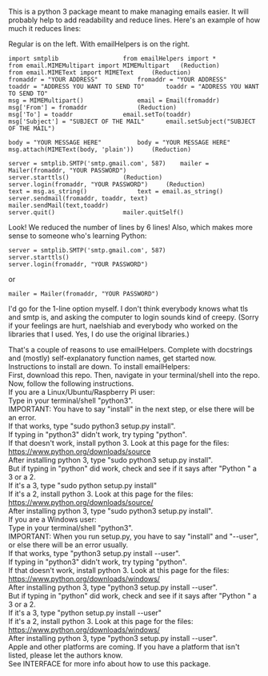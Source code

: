 This is a python 3 package meant to make managing emails easier.
It will probably help to add readability and reduce lines. Here's an example of how much it reduces lines:

Regular is on the left.	With emailHelpers is on the right.
```python3
import smtplib					from emailHelpers import *
from email.MIMEMultipart import MIMEMultipart	(Reduction)
from email.MIMEText import MIMEText		(Reduction)
fromaddr = "YOUR ADDRESS"			fromaddr = "YOUR ADDRESS"
toaddr = "ADDRESS YOU WANT TO SEND TO"		toaddr = "ADDRESS YOU WANT TO SEND TO"
msg = MIMEMultipart()				email = Email(fromaddr)
msg['From'] = fromaddr				(Reduction)
msg['To'] = toaddr				email.setTo(toaddr)
msg['Subject'] = "SUBJECT OF THE MAIL"		email.setSubject("SUBJECT OF THE MAIL")
 						
body = "YOUR MESSAGE HERE"			body = "YOUR MESSAGE HERE"
msg.attach(MIMEText(body, 'plain'))		(Reduction)
 						
server = smtplib.SMTP('smtp.gmail.com', 587)	mailer = Mailer(fromaddr, "YOUR PASSWORD")
server.starttls()				(Reduction)
server.login(fromaddr, "YOUR PASSWORD")		(Reduction)
text = msg.as_string()				text = email.as_string()
server.sendmail(fromaddr, toaddr, text)		mailer.sendMail(text,toaddr)
server.quit()					mailer.quitSelf()
```

Look! We reduced the number of lines by 6 lines! Also, which makes more sense to someone who's learning Python:
```python3
server = smtplib.SMTP('smtp.gmail.com', 587)
server.starttls()
server.login(fromaddr, "YOUR PASSWORD")
```
or
```python3
mailer = Mailer(fromaddr, "YOUR PASSWORD")
```
I'd go for the 1-line option myself. I don't think everybody knows what tls and smtp is, and asking the computer to login sounds kind of creepy. (Sorry if your feelings are hurt, naelshiab and everybody who worked on the libraries that I used. Yes, I do use the original libraries.)  
  
That's a couple of reasons to use emailHelpers. Complete with docstrings and (mostly) self-explanatory function names, get started now.  
Instructions to install are down.
To install emailHelpers:  
First, download this repo. Then, navigate in your terminal/shell into the repo. Now, follow the following instructions.  
If you are a Linux/Ubuntu/Raspberry Pi user:  
	Type in your terminal/shell "python3".  
	IMPORTANT: You have to say "install" in the next step, or else there will be an error.  
	If that works, type "sudo python3 setup.py install".  
	If typing in "python3" didn't work, try typing "python".  
	If that doesn't work, install python 3. Look at this page for the files: https://www.python.org/downloads/source  
	After installing python 3, type "sudo python3 setup.py install".  
	But if typing in "python" did work, check and see if it says after "Python " a 3 or a 2.  
	If it's a 3, type "sudo python setup.py install"  
	If it's a 2, install python 3. Look at this page for the files: https://www.python.org/downloads/source/  
	After installing python 3, type "sudo python3 setup.py install".  
If you are a Windows user:  
	Type in your terminal/shell "python3".  
	IMPORTANT: When you run setup.py, you have to say "install" and "--user", or else there will be an error usually.  
	If that works, type "python3 setup.py install --user".  
	If typing in "python3" didn't work, try typing "python".  
	If that doesn't work, install python 3. Look at this page for the files: https://www.python.org/downloads/windows/  
	After installing python 3, type "python3 setup.py install --user".  
	But if typing in "python" did work, check and see if it says after "Python " a 3 or a 2.  
	If it's a 3, type "python setup.py install --user"  
	If it's a 2, install python 3. Look at this page for the files: https://www.python.org/downloads/windows/  
	After installing python 3, type "python3 setup.py install --user".  
Apple and other platforms are coming. If you have a platform that isn't listed, please let the authors know.  
See INTERFACE for more info about how to use this package.  

